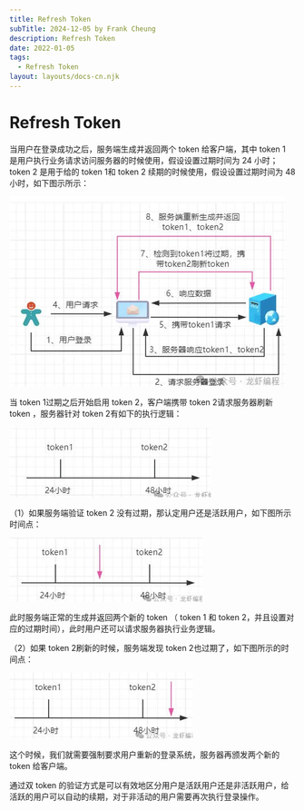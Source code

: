 ```yaml
---
title: Refresh Token
subTitle: 2024-12-05 by Frank Cheung
description: Refresh Token
date: 2022-01-05
tags:
  - Refresh Token
layout: layouts/docs-cn.njk
---
```

# Refresh Token

当用户在登录成功之后，服务端生成并返回两个 token 给客户端，其中 token 1 是用户执行业务请求访问服务器的时候使用，假设设置过期时间为 24 小时； token 2 是用于给的 token 1和 token 2 续期的时候使用，假设设置过期时间为 48 小时，如下图示所示：

![](wechat_2025-08-19_144808_986.jpg)

当 token 1过期之后开始启用 token 2，客户端携带 token 2请求服务器刷新 token ，服务器针对 token 2有如下的执行逻辑：

![](refresh-token.jpg)

（1）如果服务端验证 token 2 没有过期，那认定用户还是活跃用户，如下图所示时间点：

![](wechat_2025-08-19_145010_538.jpg)

此时服务端正常的生成并返回两个新的 token （ token 1 和 token 2，并且设置对应的过期时间），此时用户还可以请求服务器执行业务逻辑。

（2）如果 token 2刷新的时候，服务端发现 token 2也过期了，如下图所示的时间点：

![](wechat_2025-08-19_145214_554.jpg)

这个时候，我们就需要强制要求用户重新的登录系统，服务器再颁发两个新的 token 给客户端。

通过双 token 的验证方式是可以有效地区分用户是活跃用户还是非活跃用户，给活跃的用户可以自动的续期，对于非活动的用户需要再次执行登录操作。

